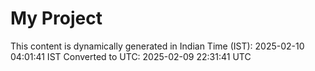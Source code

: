 # My Project

This content is dynamically generated in Indian Time (IST): 2025-02-10 04:01:41 IST
Converted to UTC: 2025-02-09 22:31:41 UTC
